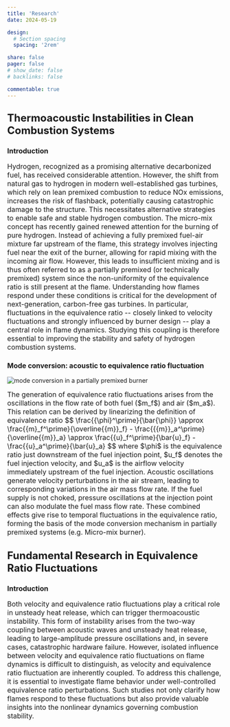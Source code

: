 ```yaml
---
title: 'Research'
date: 2024-05-19

design:
  # Section spacing
  spacing: '2rem'

share: false
pager: false
# show_date: false
# backlinks: false

commentable: true
---
```


## <font size=5>Thermoacoustic Instabilities in Clean Combustion Systems</font>
### <font size=3>Introduction</font>
<font size=3>
Hydrogen, recognized as a promising alternative decarbonized fuel, has received considerable attention. However, the shift from natural gas to hydrogen in modern well-established gas turbines, which rely on lean premixed combustion to reduce NOx emissions, increases the risk of flashback, potentially causing catastrophic damage to the structure. This necessitates alternative strategies to enable safe and stable hydrogen combustion. The micro-mix concept has recently gained renewed attention for the burning of pure hydrogen. Instead of achieving a fully premixed fuel-air mixture far upstream of the flame, this strategy involves injecting fuel near the exit of the burner, allowing for rapid mixing with the incoming air flow. However, this leads to insufficient mixing and is thus often referred to as a partially premixed (or technically premixed) system since the non-uniformity of the equivalence ratio is still present at the flame. Understanding how flames respond under these conditions is critical for the development of next-generation, carbon-free gas turbines. In particular, fluctuations in the equivalence ratio -- closely linked to velocity fluctuations and strongly influenced by burner design -- play a central role in flame dynamics. Studying this coupling is therefore essential to improving the stability and safety of hydrogen combustion systems.
</font>

### <font size=3>Mode conversion: acoustic to equivalence ratio fluctuation</font>
![<font size=3>mode conversion in a partially premixed burner</font>](/uploads/Images/GenerationOfEQR.png)

<font size=3>
The generation of equivalence ratio fluctuations arises from the oscillations in the flow rate of both fuel ($m_f$) and air ($m_a$). This relation can be derived by linearizing the definition of equivalence ratio
$$
 \frac{{\phi}^\prime}{\bar{\phi}} \approx \frac{{m}_f^\prime}{\overline{{m}}_f} - \frac{{{m}}_a^\prime}{\overline{{m}}_a} \approx \frac{{u}_f^\prime}{\bar{u}_f} - \frac{{u}_a^\prime}{\bar{u}_a}
$$
where $\phi$ is the equivalence ratio just downstream of the fuel injection point, $u_f$ denotes the fuel injection velocity, and $u_a$ is the airflow velocity immediately upstream of the fuel injection. Acoustic oscillations generate velocity perturbations in the air stream, leading to corresponding variations in the air mass flow rate. If the fuel supply is not choked, pressure oscillations at the injection point can also modulate the fuel mass flow rate. These combined effects give rise to temporal fluctuations in the equivalence ratio, forming the basis of the mode conversion mechanism in partially premixed systems (e.g. Micro-mix burner). 
</font>

## <font size=5>Fundamental Research in Equivalence Ratio Fluctuations</font>
### <font size=3>Introduction</font>
<font size=3>
Both velocity and equivalence ratio fluctuations play a critical role in unsteady heat release, which can trigger thermoacoustic instability. This form of instability arises from the two-way coupling between acoustic waves and unsteady heat release, leading to large-amplitude pressure oscillations and, in severe cases, catastrophic hardware failure. However, isolated influence between velocity and equivalence ratio fluctuations on flame dynamics is difficult to distinguish, as velocity and equivalence ratio fluctuation are inherently coupled. To address this challenge, it is essential to investigate flame behavior under well-controlled equivalence ratio perturbations. Such studies not only clarify how flames respond to these fluctuations but also provide valuable insights into the nonlinear dynamics governing combustion stability.
</font>